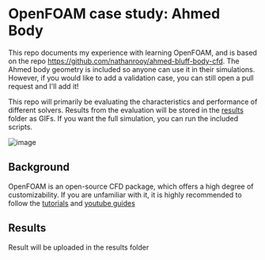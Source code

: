 # OpenFOAM case study: Ahmed Body

This repo documents my experience with learning OpenFOAM, and is based on the repo https://github.com/nathanrooy/ahmed-bluff-body-cfd. 
The Ahmed body geometry is included so anyone can use it in their simulations. However, if you would like to add a validation case, you can still open a pull request and I'll add it!

This repo will primarily be evaluating the characteristics and performance of different solvers. Results from the evaluation will be stored in the [results](results) folder as GIFs. If you want the full simulation, you can run the included scripts.

![image](https://github.com/user-attachments/assets/c677a258-b179-4985-a416-d7f2458df916)

## Background

OpenFOAM is an open-source CFD package, which offers a high degree of customizability. If you are unfamiliar with it, it is highly recommended to follow the [tutorials](https://cfd.direct/openfoam/documentation/) and [youtube guides](https://www.youtube.com/watch?v=IMoFaZcPifM&list=PLvkU6i2iQ2fobFabvgRFeCGsHOqJ8iB5W&index=1)

## Results
Result will be uploaded in the results folder
